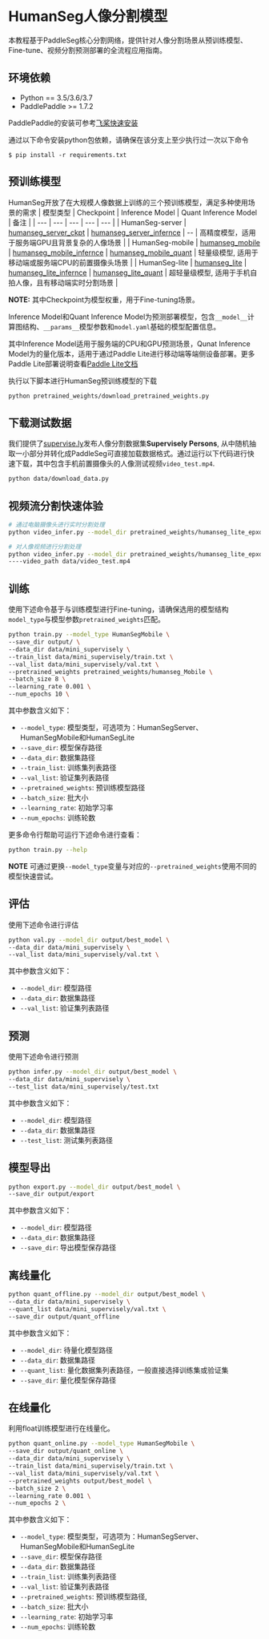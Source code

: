# HumanSeg人像分割模型

本教程基于PaddleSeg核心分割网络，提供针对人像分割场景从预训练模型、Fine-tune、视频分割预测部署的全流程应用指南。

## 环境依赖

* Python == 3.5/3.6/3.7
* PaddlePaddle >= 1.7.2

PaddlePaddle的安装可参考[飞桨快速安装](https://www.paddlepaddle.org.cn/install/quick)

通过以下命令安装python包依赖，请确保在该分支上至少执行过一次以下命令
```shell
$ pip install -r requirements.txt
```


## 预训练模型
HumanSeg开放了在大规模人像数据上训练的三个预训练模型，满足多种使用场景的需求
| 模型类型 | Checkpoint | Inference Model | Quant Inference Model | 备注 |
| --- | --- | --- | --- | --- |
| HumanSeg-server | [humanseg_server_ckpt](https://paddleseg.bj.bcebos.com/humanseg/models/humanseg_server.zip) | [humanseg_server_infernce](https://paddleseg.bj.bcebos.com/humanseg/models/humanseg_server_export.zip) | -- | 高精度模型，适用于服务端GPU且背景复杂的人像场景  |
| HumanSeg-mobile | [humanseg_mobile](https://paddleseg.bj.bcebos.com/humanseg/models/humanseg_mobile.zip) | [humanseg_mobile_infernce](https://paddleseg.bj.bcebos.com/humanseg/models/humanseg_mobile_export.zip) | [humanseg_mobile_quant](https://paddleseg.bj.bcebos.com/humanseg/models/humanseg_mobile_quant.zip) | 轻量级模型, 适用于移动端或服务端CPU的前置摄像头场景 |
| HumanSeg-lite | [humanseg_lite](https://paddleseg.bj.bcebos.com/humanseg/models/humanseg_lite.zip) | [humanseg_lite_infernce](https://paddleseg.bj.bcebos.com/humanseg/models/humanseg_lite_export.zip) |  [humanseg_lite_quant](https://paddleseg.bj.bcebos.com/humanseg/models/humanseg_lite_quant.zip) | 超轻量级模型, 适用于手机自拍人像，且有移动端实时分割场景 |

**NOTE:**
其中Checkpoint为模型权重，用于Fine-tuning场景。

Inference Model和Quant Inference Model为预测部署模型，包含`__model__`计算图结构、`__params__`模型参数和`model.yaml`基础的模型配置信息。

其中Inference Model适用于服务端的CPU和GPU预测场景，Qunat Inference Model为的量化版本，适用于通过Paddle Lite进行移动端等端侧设备部署。更多Paddle Lite部署说明查看[Paddle Lite文档](https://paddle-lite.readthedocs.io/zh/latest/)

执行以下脚本进行HumanSeg预训练模型的下载
```bash
python pretrained_weights/download_pretrained_weights.py
```

## 下载测试数据
我们提供了[supervise.ly](https://supervise.ly/)发布人像分割数据集**Supervisely Persons**, 从中随机抽取一小部分并转化成PaddleSeg可直接加载数据格式。通过运行以下代码进行快速下载，其中包含手机前置摄像头的人像测试视频`video_test.mp4`.

```bash
python data/download_data.py
```

## 视频流分割快速体验
```bash
# 通过电脑摄像头进行实时分割处理
python video_infer.py --model_dir pretrained_weights/humanseg_lite_epxort

# 对人像视频进行分割处理
python video_infer.py --model_dir pretrained_weights/humanseg_lite_epxort \
----video_path data/video_test.mp4
```

## 训练
使用下述命令基于与训练模型进行Fine-tuning，请确保选用的模型结构`model_type`与模型参数`pretrained_weights`匹配。
```bash
python train.py --model_type HumanSegMobile \
--save_dir output/ \
--data_dir data/mini_supervisely \
--train_list data/mini_supervisely/train.txt \
--val_list data/mini_supervisely/val.txt \
--pretrained_weights pretrained_weights/humanseg_Mobile \
--batch_size 8 \
--learning_rate 0.001 \
--num_epochs 10 \
```
其中参数含义如下：
* `--model_type`: 模型类型，可选项为：HumanSegServer、HumanSegMobile和HumanSegLite
* `--save_dir`: 模型保存路径
* `--data_dir`: 数据集路径
* `--train_list`: 训练集列表路径
* `--val_list`: 验证集列表路径
* `--pretrained_weights`: 预训练模型路径
* `--batch_size`: 批大小
* `--learning_rate`: 初始学习率
* `--num_epochs`: 训练轮数

更多命令行帮助可运行下述命令进行查看：
```bash
python train.py --help
```
**NOTE**
可通过更换`--model_type`变量与对应的`--pretrained_weights`使用不同的模型快速尝试。

## 评估
使用下述命令进行评估
```bash
python val.py --model_dir output/best_model \
--data_dir data/mini_supervisely \
--val_list data/mini_supervisely/val.txt \
```
其中参数含义如下：
* `--model_dir`: 模型路径
* `--data_dir`: 数据集路径
* `--val_list`: 验证集列表路径

## 预测
使用下述命令进行预测
```bash
python infer.py --model_dir output/best_model \
--data_dir data/mini_supervisely \
--test_list data/mini_supervisely/test.txt
```
其中参数含义如下：
* `--model_dir`: 模型路径
* `--data_dir`: 数据集路径
* `--test_list`: 测试集列表路径

## 模型导出
```bash
python export.py --model_dir output/best_model \
--save_dir output/export
```
其中参数含义如下：
* `--model_dir`: 模型路径
* `--data_dir`: 数据集路径
* `--save_dir`: 导出模型保存路径

## 离线量化
```bash
python quant_offline.py --model_dir output/best_model \
--data_dir data/mini_supervisely \
--quant_list data/mini_supervisely/val.txt \
--save_dir output/quant_offline
```
其中参数含义如下：
* `--model_dir`: 待量化模型路径
* `--data_dir`: 数据集路径
* `--quant_list`: 量化数据集列表路径，一般直接选择训练集或验证集
* `--save_dir`: 量化模型保存路径

## 在线量化
利用float训练模型进行在线量化。
```bash
python quant_online.py --model_type HumanSegMobile \
--save_dir output/quant_online \
--data_dir data/mini_supervisely \
--train_list data/mini_supervisely/train.txt \
--val_list data/mini_supervisely/val.txt \
--pretrained_weights output/best_model \
--batch_size 2 \
--learning_rate 0.001 \
--num_epochs 2 \
```
其中参数含义如下：
* `--model_type`: 模型类型，可选项为：HumanSegServer、HumanSegMobile和HumanSegLite
* `--save_dir`: 模型保存路径
* `--data_dir`: 数据集路径
* `--train_list`: 训练集列表路径
* `--val_list`: 验证集列表路径
* `--pretrained_weights`: 预训练模型路径,
* `--batch_size`: 批大小
* `--learning_rate`: 初始学习率
* `--num_epochs`: 训练轮数
